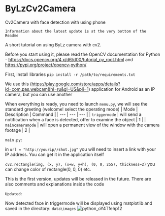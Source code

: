 # ByLzCv2Camera
Cv2Camera with face detection with using phone

`Information about the latest update is at the very bottom of the Readme`

A short tutorial on using ByLz camera with cv2.

Before you start using it, please read the OpenCV documentation for Python - https://docs.opencv.org/4.x/d6/d00/tutorial_py_root.html and https://pypi.org/project/opencv-python/

First, install libraries
`pip install -r /path/to/requirements.txt`

We use this 
(https://play.google.com/store/apps/details?id=com.pas.webcam&hl=ru&gl=US&pli=1) 
application for Android as an IP camera, but you can use another

When everything is ready, you need to launch `menu.py`, we will see the standard greeting
(welcome!
select the operating mode)
| Mode | Description | Command |
| --- | --- | --- |
| `triggermode` | will send a notification when a face is detected, offer to examine the object | 1 |
| `maincameramode` | will open a permanent view of the window with the camera footage | 2 |

`main.py`:

in `url = "http://yourip//shot.jpg"` you will need to insert a link with your IP address. You can get it in the application itself

`cv2.rectangle(img, (x, y), (x+w, y+h), (0, 0, 255), thickness=2)` you can change color of rectangle(0, 0, 0) etc.



This is the first version, updates will be released in the future. There are also comments and explanations inside the code

`Updated`:

Now detected face in triggermode  will be displayed using matplotlib and saved in the directory: `data\images`
![python_oY4Tfehp12](https://github.com/Bytelibz/ByLzCv2Camera/assets/55909716/ca1626a1-c489-44ff-b97c-2cf806b20c07)

